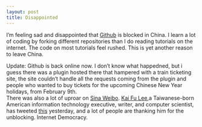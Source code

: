 ```yaml
---
layout: post
title: Disappointed
---
```

I&#8217;m feeling sad and disappointed that [Github][1] is blocked in China. I learn a lot of coding by forking different repositories than I do reading tutorials on the internet. The code on most tutorials feel rushed. This is yet another reason to leave China.

Update: Github is back online now. I don&#8217;t know what happedned, but i guess there was a plugin hosted there that hampered with a train ticketing site, the site couldn&#8217;t handle all the requests coming from the plugin and people who wanted to buy tickets for the upcoming Chinese New Year holidays, from February 9th.  
There was also a lot of uproar on [Sina Weibo][2]. [Kai Fu Lee][3],a Taiwanese-born American information technology executive, writer, and computer scientist, has tweeted [this][4] yesterday, and a lot of people are thanking him for the unblocking. Internet Democracy.

 [1]: http://github.com
 [2]: http://weibo.com
 [3]: http://weibo.com/kaifulee
 [4]: http://weibo.com/1197161814/zfNi0w78o
